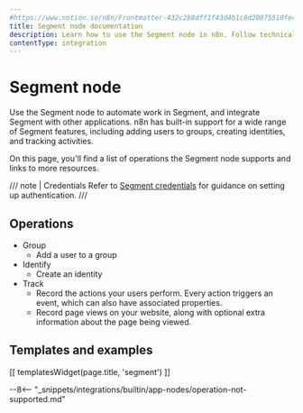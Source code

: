 ```yaml
---
#https://www.notion.so/n8n/Frontmatter-432c2b8dff1f43d4b1c8d20075510fe4
title: Segment node documentation
description: Learn how to use the Segment node in n8n. Follow technical documentation to integrate Segment node into your workflows.
contentType: integration
---
```


# Segment node

Use the Segment node to automate work in Segment, and integrate Segment with other applications. n8n has built-in support for a wide range of Segment features, including adding users to groups, creating identities, and tracking activities. 

On this page, you'll find a list of operations the Segment node supports and links to more resources.

/// note | Credentials
Refer to [Segment credentials](/integrations/builtin/credentials/segment/) for guidance on setting up authentication. 
///

## Operations

* Group
    * Add a user to a group
* Identify
    * Create an identity
* Track
    * Record the actions your users perform. Every action triggers an event, which can also have associated properties.
    * Record page views on your website, along with optional extra information about the page being viewed.

## Templates and examples

<!-- see https://www.notion.so/n8n/Pull-in-templates-for-the-integrations-pages-37c716837b804d30a33b47475f6e3780 -->
[[ templatesWidget(page.title, 'segment') ]]

--8<-- "_snippets/integrations/builtin/app-nodes/operation-not-supported.md"
